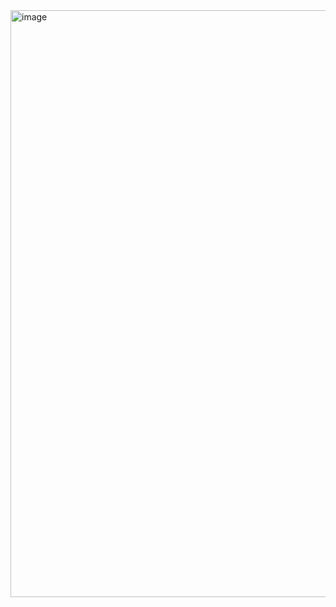 <img width="1917" height="939" alt="image" src="https://github.com/user-attachments/assets/78c7cf78-d0c9-4565-8485-c7ff86a46819" />
